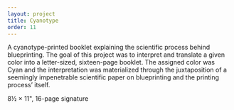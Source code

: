 ```yaml
---
layout: project
title: Cyanotype
order: 11
---
```


A cyanotype-printed booklet explaining the scientific process behind blueprinting. The goal of this project was to interpret and translate a given color into a letter-sized, sixteen-page booklet. The assigned color was Cyan and the interpretation was materialized through the juxtaposition of a seemingly impenetrable scientific paper on blueprinting and the printing process’ itself.

<p class="specifications">8½ × 11", 16-page signature</p>